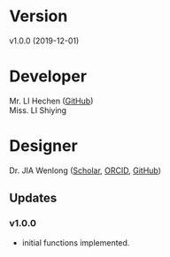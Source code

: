 # Version
v1.0.0 (2019-12-01)

# Developer
Mr. LI Hechen ([GitHub](https://github.com/lhc70000))</br>
Miss. LI Shiying

# Designer
Dr. JIA Wenlong ([Scholar](https://scholar.google.com.hk/citations?user=eupQCQEAAAAJ), [ORCID](https://orcid.org/0000-0002-7136-9919), [GitHub](https://github.com/Nobel-Justin))

## Updates

### v1.0.0
   - initial functions implemented.

